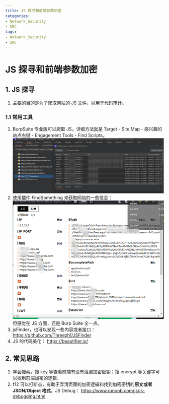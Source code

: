 ```yaml
---
title: JS 探寻和前端参数加密
categories:
- Network_Security
- SRC
tags:
- Network_Security
- SRC
---
```


# JS 探寻和前端参数加密

## 1. JS 探寻

1. 主要的目的是为了爬取网站的 JS 文件，以用于代码审计。

### 1.1 常用工具

1. BurpSuite 专业版可以爬取 JS，详细方法就是 Target - Site Map - 感兴趣的站点右键 - Engagement Tools - Find Scripts。
    ![image-20240416134934832](JS/image-20240416134934832.png)
2. 使用插件 FindSomething 来获取网站的一些信息：
    ![image-20240416141633906](JS/image-20240416141633906.png)
    但感觉在 JS 方面，还是 Burp Suite 全一点。
3. jsFinder，也可以发现一些内容或者接口：
    https://github.com/Threezh1/JSFinder
4. JS 的代码美化：
    https://beautifier.io/

## 2. 常见思路

1. 学会搜索，搜 key 等查看前端有没有泄漏加密密钥；搜 encrypt 等关键字可以找到前端加密的逻辑。
2. f12 可以打断点，有助于弄清页面的加密逻辑和找到加密密钥的**原文或者 JSON/Object 格式**。JS Debug：
    https://www.runoob.com/js/js-debugging.html

